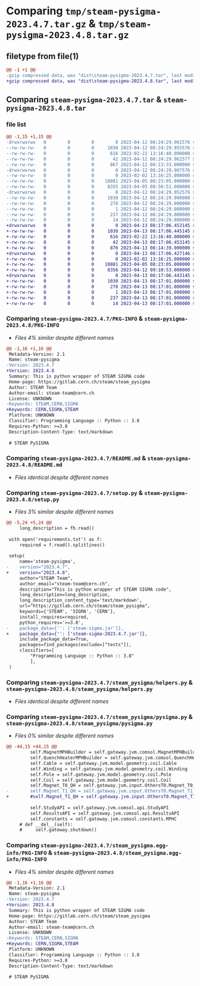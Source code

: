 # Comparing `tmp/steam-pysigma-2023.4.7.tar.gz` & `tmp/steam-pysigma-2023.4.8.tar.gz`

## filetype from file(1)

```diff
@@ -1 +1 @@
-gzip compressed data, was "dist\steam-pysigma-2023.4.7.tar", last modified: Wed Apr 12 08:24:29 2023, max compression
+gzip compressed data, was "dist\steam-pysigma-2023.4.8.tar", last modified: Thu Apr 13 08:17:06 2023, max compression
```

## Comparing `steam-pysigma-2023.4.7.tar` & `steam-pysigma-2023.4.8.tar`

### file list

```diff
@@ -1,15 +1,15 @@
-drwxrwxrwx   0        0        0        0 2023-04-12 08:24:29.961576 steam-pysigma-2023.4.7/
--rw-rw-rw-   0        0        0     1030 2023-04-12 08:24:29.955576 steam-pysigma-2023.4.7/PKG-INFO
--rw-rw-rw-   0        0        0      616 2023-02-22 13:16:40.000000 steam-pysigma-2023.4.7/README.md
--rw-rw-rw-   0        0        0       42 2023-04-12 08:24:29.962577 steam-pysigma-2023.4.7/setup.cfg
--rw-rw-rw-   0        0        0      867 2023-04-12 08:13:33.000000 steam-pysigma-2023.4.7/setup.py
-drwxrwxrwx   0        0        0        0 2023-04-12 08:24:29.907576 steam-pysigma-2023.4.7/steam_pysigma/
--rw-rw-rw-   0        0        0        0 2023-02-02 13:16:25.000000 steam-pysigma-2023.4.7/steam_pysigma/__init__.py
--rw-rw-rw-   0        0        0    10881 2023-04-05 08:23:05.000000 steam-pysigma-2023.4.7/steam_pysigma/helpers.py
--rw-rw-rw-   0        0        0     8355 2023-04-05 08:56:51.000000 steam-pysigma-2023.4.7/steam_pysigma/pysigma.py
-drwxrwxrwx   0        0        0        0 2023-04-12 08:24:29.952576 steam-pysigma-2023.4.7/steam_pysigma.egg-info/
--rw-rw-rw-   0        0        0     1030 2023-04-12 08:24:29.000000 steam-pysigma-2023.4.7/steam_pysigma.egg-info/PKG-INFO
--rw-rw-rw-   0        0        0      278 2023-04-12 08:24:29.000000 steam-pysigma-2023.4.7/steam_pysigma.egg-info/SOURCES.txt
--rw-rw-rw-   0        0        0        1 2023-04-12 08:24:29.000000 steam-pysigma-2023.4.7/steam_pysigma.egg-info/dependency_links.txt
--rw-rw-rw-   0        0        0      237 2023-04-12 08:24:29.000000 steam-pysigma-2023.4.7/steam_pysigma.egg-info/requires.txt
--rw-rw-rw-   0        0        0       14 2023-04-12 08:24:29.000000 steam-pysigma-2023.4.7/steam_pysigma.egg-info/top_level.txt
+drwxrwxrwx   0        0        0        0 2023-04-13 08:17:06.453145 steam-pysigma-2023.4.8/
+-rw-rw-rw-   0        0        0     1030 2023-04-13 08:17:06.445145 steam-pysigma-2023.4.8/PKG-INFO
+-rw-rw-rw-   0        0        0      616 2023-02-22 13:16:40.000000 steam-pysigma-2023.4.8/README.md
+-rw-rw-rw-   0        0        0       42 2023-04-13 08:17:06.453145 steam-pysigma-2023.4.8/setup.cfg
+-rw-rw-rw-   0        0        0      876 2023-04-13 08:14:39.000000 steam-pysigma-2023.4.8/setup.py
+drwxrwxrwx   0        0        0        0 2023-04-13 08:17:06.427146 steam-pysigma-2023.4.8/steam_pysigma/
+-rw-rw-rw-   0        0        0        0 2023-02-02 13:16:25.000000 steam-pysigma-2023.4.8/steam_pysigma/__init__.py
+-rw-rw-rw-   0        0        0    10881 2023-04-05 08:23:05.000000 steam-pysigma-2023.4.8/steam_pysigma/helpers.py
+-rw-rw-rw-   0        0        0     8356 2023-04-12 09:10:53.000000 steam-pysigma-2023.4.8/steam_pysigma/pysigma.py
+drwxrwxrwx   0        0        0        0 2023-04-13 08:17:06.443145 steam-pysigma-2023.4.8/steam_pysigma.egg-info/
+-rw-rw-rw-   0        0        0     1030 2023-04-13 08:17:01.000000 steam-pysigma-2023.4.8/steam_pysigma.egg-info/PKG-INFO
+-rw-rw-rw-   0        0        0      278 2023-04-13 08:17:01.000000 steam-pysigma-2023.4.8/steam_pysigma.egg-info/SOURCES.txt
+-rw-rw-rw-   0        0        0        1 2023-04-13 08:17:01.000000 steam-pysigma-2023.4.8/steam_pysigma.egg-info/dependency_links.txt
+-rw-rw-rw-   0        0        0      237 2023-04-13 08:17:01.000000 steam-pysigma-2023.4.8/steam_pysigma.egg-info/requires.txt
+-rw-rw-rw-   0        0        0       14 2023-04-13 08:17:01.000000 steam-pysigma-2023.4.8/steam_pysigma.egg-info/top_level.txt
```

### Comparing `steam-pysigma-2023.4.7/PKG-INFO` & `steam-pysigma-2023.4.8/PKG-INFO`

 * *Files 4% similar despite different names*

```diff
@@ -1,16 +1,16 @@
 Metadata-Version: 2.1
 Name: steam-pysigma
-Version: 2023.4.7
+Version: 2023.4.8
 Summary: This is python wrapper of STEAM SIGMA code
 Home-page: https://gitlab.cern.ch/steam/steam_pysigma
 Author: STEAM Team
 Author-email: steam-team@cern.ch
 License: UNKNOWN
-Keywords: STEAM,CERN,SIGMA
+Keywords: CERN,SIGMA,STEAM
 Platform: UNKNOWN
 Classifier: Programming Language :: Python :: 3.8
 Requires-Python: >=3.8
 Description-Content-Type: text/markdown
 
 # STEAM PySIGMA
```

### Comparing `steam-pysigma-2023.4.7/README.md` & `steam-pysigma-2023.4.8/README.md`

 * *Files identical despite different names*

### Comparing `steam-pysigma-2023.4.7/setup.py` & `steam-pysigma-2023.4.8/setup.py`

 * *Files 3% similar despite different names*

```diff
@@ -5,24 +5,24 @@
     long_description = fh.read()
 
 with open('requirements.txt') as f:
     required = f.read().splitlines()
 
 setup(
     name='steam-pysigma',
-    version="2023.4.7",
+    version="2023.4.8",
     author="STEAM Team",
     author_email="steam-team@cern.ch",
     description="This is python wrapper of STEAM SIGMA code",
     long_description=long_description,
     long_description_content_type='text/markdown',
     url="https://gitlab.cern.ch/steam/steam_pysigma",
     keywords={'STEAM', 'SIGMA', 'CERN'},
     install_requires=required,
     python_requires='>=3.8',
-    package_data={'': ['steam-sigma.jar']},
+    package_data={'': ['steam-sigma-2023.4.7.jar']},
     include_package_data=True,
     packages=find_packages(exclude=["tests"]),
     classifiers=[
         "Programming Language :: Python :: 3.8"
         ],
 )
```

### Comparing `steam-pysigma-2023.4.7/steam_pysigma/helpers.py` & `steam-pysigma-2023.4.8/steam_pysigma/helpers.py`

 * *Files identical despite different names*

### Comparing `steam-pysigma-2023.4.7/steam_pysigma/pysigma.py` & `steam-pysigma-2023.4.8/steam_pysigma/pysigma.py`

 * *Files 0% similar despite different names*

```diff
@@ -44,15 +44,15 @@
         self.MagnetMPHBuilder = self.gateway.jvm.comsol.MagnetMPHBuilder
         self.QuenchHeaterMPHBuilder = self.gateway.jvm.comsol.QuenchHeaterMPHBuilder
         self.Cable = self.gateway.jvm.model.geometry.coil.Cable
         self.Winding = self.gateway.jvm.model.geometry.coil.Winding
         self.Pole = self.gateway.jvm.model.geometry.coil.Pole
         self.Coil = self.gateway.jvm.model.geometry.coil.Coil
         self.Magnet_T0_QH = self.gateway.jvm.input.OthersT0.Magnet_T0_QH
-        self.Magnet_T1_QH = self.gateway.jvm.input.OthersT0.Magnet_T1_QH
+        #self.Magnet_T1_QH = self.gateway.jvm.input.OthersT0.Magnet_T1_QH
 
         self.StudyAPI = self.gateway.jvm.comsol.api.StudyAPI
         self.ResultsAPI = self.gateway.jvm.comsol.api.ResultsAPI
         self.constants = self.gateway.jvm.comsol.constants.MPHC
     # def __del__(self):
     #     self.gateway.shutdown()
```

### Comparing `steam-pysigma-2023.4.7/steam_pysigma.egg-info/PKG-INFO` & `steam-pysigma-2023.4.8/steam_pysigma.egg-info/PKG-INFO`

 * *Files 4% similar despite different names*

```diff
@@ -1,16 +1,16 @@
 Metadata-Version: 2.1
 Name: steam-pysigma
-Version: 2023.4.7
+Version: 2023.4.8
 Summary: This is python wrapper of STEAM SIGMA code
 Home-page: https://gitlab.cern.ch/steam/steam_pysigma
 Author: STEAM Team
 Author-email: steam-team@cern.ch
 License: UNKNOWN
-Keywords: STEAM,CERN,SIGMA
+Keywords: CERN,SIGMA,STEAM
 Platform: UNKNOWN
 Classifier: Programming Language :: Python :: 3.8
 Requires-Python: >=3.8
 Description-Content-Type: text/markdown
 
 # STEAM PySIGMA
```

